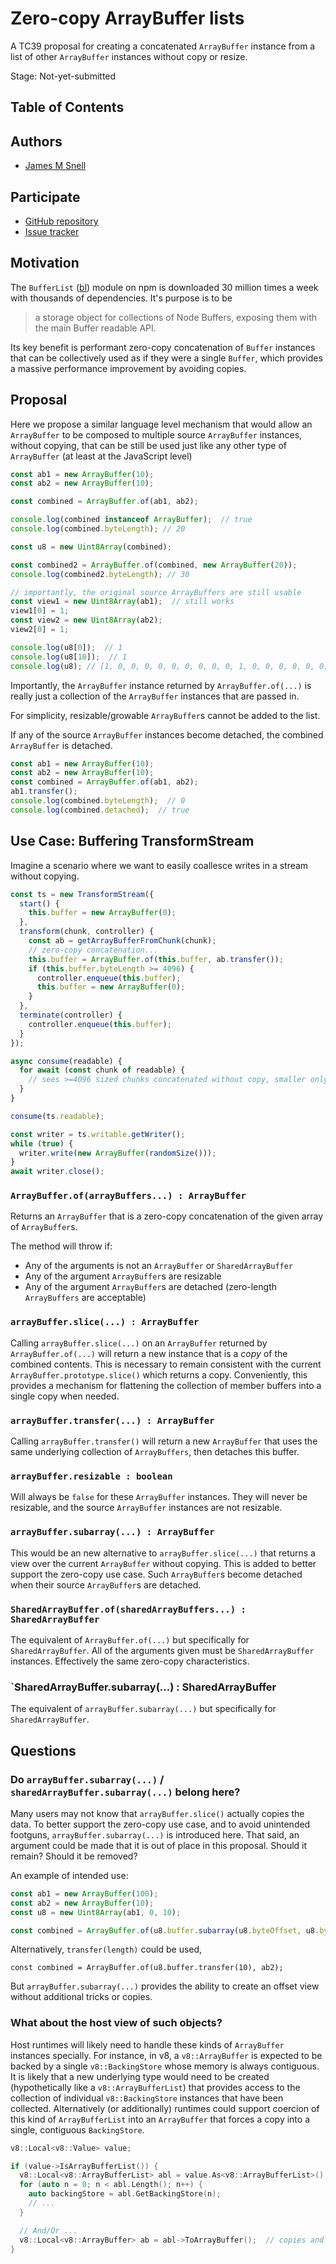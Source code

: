 # Zero-copy ArrayBuffer lists

A TC39 proposal for creating a concatenated `ArrayBuffer` instance from a list of other `ArrayBuffer` instances without copy or resize.

Stage: Not-yet-submitted

## Table of Contents

## Authors

* [James M Snell](https://github.com/jasnell)

## Participate

* [GitHub repository](https://github.com/jasnell/proposal-zero-copy-arraybuffer-list)
* [Issue tracker](https://github.com/jasnell/proposal-zero-copy-arraybuffer-list/issues?q=is%3Aissue+is%3Aopen+sort%3Aupdated-desc)

## Motivation

The `BufferList` ([bl](https://www.npmjs.com/package/bl)) module on npm is downloaded 30 million times a week with thousands of dependencies. It's purpose is to be

> a storage object for collections of Node Buffers, exposing them with the main Buffer readable API.

Its key benefit is performant zero-copy concatenation of `Buffer` instances that can be collectively used as if they were a single `Buffer`, which provides a massive performance improvement by avoiding copies.

## Proposal

Here we propose a similar language level mechanism that would allow an `ArrayBuffer` to be composed to multiple source `ArrayBuffer` instances, without copying, that can be still be used just like any other type of `ArrayBuffer` (at least at the JavaScript level)

```js
const ab1 = new ArrayBuffer(10);
const ab2 = new ArrayBuffer(10);

const combined = ArrayBuffer.of(ab1, ab2);

console.log(combined instanceof ArrayBuffer);  // true
console.log(combined.byteLength); // 20

const u8 = new Uint8Array(combined);

const combined2 = ArrayBuffer.of(combined, new ArrayBuffer(20));
console.log(combined2.byteLength); // 30

// importantly, the original source ArrayBuffers are still usable
const view1 = new Uint8Array(ab1);  // still works
view1[0] = 1;
const view2 = new Uint8Array(ab2);
view2[0] = 1;

console.log(u8[0]);  // 1
console.log(u8[10]);  // 1
console.log(u8); // [1, 0, 0, 0, 0, 0, 0, 0, 0, 0, 1, 0, 0, 0, 0, 0, 0, 0, 0, 0]
```

Importantly, the `ArrayBuffer` instance returned by `ArrayBuffer.of(...)` is really just a collection of the `ArrayBuffer` instances that are passed in.

For simplicity, resizable/growable `ArrayBuffer`s cannot be added to the list.

If any of the source `ArrayBuffer` instances become detached, the combined `ArrayBuffer` is detached.

```js
const ab1 = new ArrayBuffer(10);
const ab2 = new ArrayBuffer(10);
const combined = ArrayBuffer.of(ab1, ab2);
ab1.transfer();
console.log(combined.byteLength);  // 0
console.log(combined.detached);  // true
```

## Use Case: Buffering TransformStream

Imagine a scenario where we want to easily coallesce writes in a stream without copying.

```js
const ts = new TransformStream({
  start() {
    this.buffer = new ArrayBuffer(0);
  },
  transform(chunk, controller) {
    const ab = getArrayBufferFromChunk(chunk);
    // zero-copy concatenation...
    this.buffer = ArrayBuffer.of(this.buffer, ab.transfer());
    if (this.buffer.byteLength >= 4096) {
      controller.enqueue(this.buffer);
      this.buffer = new ArrayBuffer(0);
    }
  },
  terminate(controller) {
    controller.enqueue(this.buffer);
  }
});

async consume(readable) {
  for await (const chunk of readable) {
    // sees >=4096 sized chunks concatenated without copy, smaller only if the stream ended
  }
}

consume(ts.readable);

const writer = ts.writable.getWriter();
while (true) {
  writer.write(new ArrayBuffer(randomSize()));
}
await writer.close();
```

### `ArrayBuffer.of(arrayBuffers...) : ArrayBuffer`

Returns an `ArrayBuffer` that is a zero-copy concatenation of the given array of `ArrayBuffer`s.

The method will throw if:

* Any of the arguments is not an `ArrayBuffer` or `SharedArrayBuffer`
* Any of the argument `ArrayBuffer`s are resizable
* Any of the argument `ArrayBuffer`s are detached (zero-length `ArrayBuffers` are acceptable)

### `arrayBuffer.slice(...) : ArrayBuffer`

Calling `arrayBuffer.slice(...)` on an `ArrayBuffer` returned by `ArrayBuffer.of(...)` will return a new instance that is a *copy* of the combined contents. This is necessary to remain consistent with the current `ArrayBuffer.prototype.slice()` which returns a copy. Conveniently, this provides a mechanism for flattening the collection of member buffers into a single copy when needed.

### `arrayBuffer.transfer(...) : ArrayBuffer`

Calling `arrayBuffer.transfer()` will return a new `ArrayBuffer` that uses the same underlying collection of `ArrayBuffers`, then detaches this buffer.

### `arrayBuffer.resizable : boolean`

Will always be `false` for these `ArrayBuffer` instances. They will never be resizable, and the source `ArrayBuffer` instances are not resizable.

### `arrayBuffer.subarray(...) : ArrayBuffer`

This would be an new alternative to `arrayBuffer.slice(...)` that returns a view over the current `ArrayBuffer` without copying. This is added to better support the zero-copy use case. Such `ArrayBuffer`s become detached when their source `ArrayBuffer`s are detached.

### `SharedArrayBuffer.of(sharedArrayBuffers...) : SharedArrayBuffer`

The equivalent of `ArrayBuffer.of(...)` but specifically for `SharedArrayBuffer`. All of the arguments given must be `SharedArrayBuffer` instances. Effectively the same zero-copy characteristics.

### `SharedArrayBuffer.subarray(...) : SharedArrayBuffer

The equivalent of `arrayBuffer.subarray(...)` but specifically for `SharedArrayBuffer`.

## Questions

### Do `arrayBuffer.subarray(...)` / `sharedArrayBuffer.subarray(...)` belong here?

Many users may not know that `arrayBuffer.slice()` actually copies the data. To better support the zero-copy use case, and to avoid unintended footguns, `arrayBuffer.subarray(...)` is introduced here. That said, an argument could be made that it is out of place in this proposal. Should it remain? Should it be removed?

An example of intended use:

```js
const ab1 = new ArrayBuffer(100);
const ab2 = new ArrayBuffer(10);
const u8 = new Uint8Array(ab1, 0, 10);

const combined = ArrayBuffer.of(u8.buffer.subarray(u8.byteOffset, u8.byteLength), ab2);
```

Alternatively, `transfer(length)` could be used,

```
const combined = ArrayBuffer.of(u8.buffer.transfer(10), ab2);
```

But `arrayBuffer.subarray(...)` provides the ability to create an offset view without additional tricks or copies.

### What about the host view of such objects?

Host runtimes will likely need to handle these kinds of `ArrayBuffer` instances specially. For instance, in v8, a `v8::ArrayBuffer` is expected to be backed by a single `v8::BackingStore` whose memory is always contiguous. It is likely that a new underlying type would need to be created (hypothetically like a `v8::ArrayBufferList`) that provides access to the collection of individual `v8::BackingStore` instances that have been collected. Alternatively (or additionally) runtimes could support coercion of this kind of `ArrayBufferList` into an `ArrayBuffer` that forces a copy into a single, contiguous `BackingStore`.

```c++
v8::Local<v8::Value> value;

if (value->IsArrayBufferList()) {
  v8::Local<v8::ArrayBufferList> abl = value.As<v8::ArrayBufferList>();
  for (auto n = 0; n < abl.Length(); n++) {
    auto backingStore = abl.GetBackingStore(n);
    // ...
  }

  // And/Or ...
  v8::Local<v8::ArrayBuffer> ab = abl->ToArrayBuffer();  // copies and flattens
}
```
